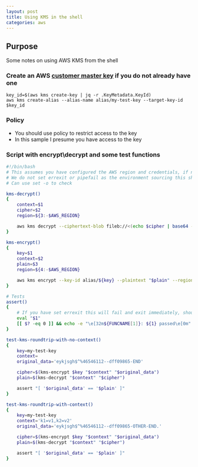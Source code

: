 ```yaml
---
layout: post
title: Using KMS in the shell
categories: aws
---
```


## Purpose
Some notes on using AWS KMS from the shell


### Create an AWS [customer master key](http://docs.aws.amazon.com/cli/latest/reference/kms/create-key.html) if you do not already have one
```
key_id=$(aws kms create-key | jq -r .KeyMetadata.KeyId)
aws kms create-alias --alias-name alias/my-test-key --target-key-id $key_id
```


### Policy
- You should use policy to restrict access to the key
- In this sample I presume you have access to the key


### Script with encrypt\decrypt and some test functions

```bash
#!/bin/bash
# This assumes you have configured the AWS region and credentials, if not it will fail
# We do not set errexit or pipefail as the environment sourcing this should configure this
# Can use set -o to check

kms-decrypt()
{
	context=$1
	cipher=$2
	region=${3:-$AWS_REGION}

	aws kms decrypt --ciphertext-blob fileb://<(echo $cipher | base64 --decode) --region $region --output text --query Plaintext | base64 --decode
}

kms-encrypt()
{
	key=$1
	context=$2
	plain=$3
	region=${4:-$AWS_REGION}

	aws kms encrypt --key-id alias/${key} --plaintext "$plain" --region $region --output text --query CiphertextBlob
}

# Tests
assert()
{
	# If you have set errexit this will fail and exit immediately, should test with set +o errexit
	eval "$1"
	[[ $? -eq 0 ]] && echo -e "\e[32m${FUNCNAME[1]}: ${1} passed\e[0m" || echo -e "\e[31m ${FUNCNAME[1]}: ${1} failed\e[0m"
}

test-kms-roundtrip-with-no-context()
{
	key=my-test-key
	context=
	original_data='eykjsgh$^%46546112--dff09865-END'

	cipher=$(kms-encrypt $key "$context" "$original_data")
	plain=$(kms-decrypt "$context" "$cipher")

	assert "[ '$original_data' == '$plain' ]"
}

test-kms-roundtrip-with-context()
{
	key=my-test-key
	context='k1=v1,k2=v2'
	original_data='eykjsgh$^%46546112--dff09865-OTHER-END.'

	cipher=$(kms-encrypt $key "$context" "$original_data")
	plain=$(kms-decrypt "$context" "$cipher")

	assert "[ '$original_data' == '$plain' ]"
}
```
